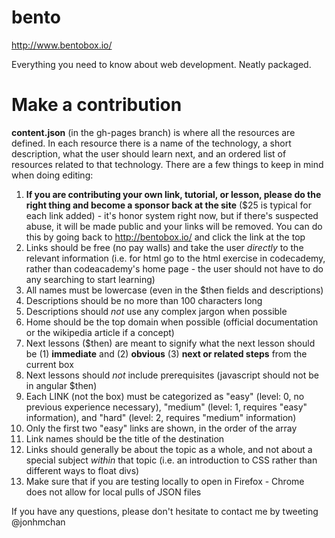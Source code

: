 bento
=====

http://www.bentobox.io/

Everything you need to know about web development. Neatly packaged.

# Make a contribution
**content.json** (in the gh-pages branch) is where all the resources are defined. In each resource there is a name of the technology, a short description, what the user should learn next, and an ordered list of resources related to that technology. There are a few things to keep in mind when doing editing:

1. **If you are contributing your own link, tutorial, or lesson, please do the right thing and become a sponsor back at the site** ($25 is typical for each link added) - it's honor system right now, but if there's suspected abuse, it will be made public and your links will be removed. You can do this by going back to http://bentobox.io/ and click the link at the top
2. Links should be free (no pay walls) and take the user *directly* to the relevant information (i.e. for html go to the html exercise in codecademy, rather than codeacademy's home page - the user should not have to do any searching to start learning)
3. All names must be lowercase (even in the $then fields and descriptions)
4. Descriptions should be no more than 100 characters long
5. Descriptions should *not* use any complex jargon when possible
6. Home should be the top domain when possible (official documentation or the wikipedia article if a concept)
8. Next lessons ($then) are meant to signify what the next lesson should be (1) **immediate** and (2) **obvious** (3) **next or related steps** from the current box
8. Next lessons should *not* include prerequisites (javascript should not be in angular $then)
9. Each LINK (not the box) must be categorized as "easy" (level: 0, no previous experience necessary), "medium" (level: 1, requires "easy" information), and "hard" (level: 2, requires "medium" information)
10. Only the first two "easy" links are shown, in the order of the array
11. Link names should be the title of the destination
12. Links should generally be about the topic as a whole, and not about a special subject *within* that topic (i.e. an introduction to CSS rather than different ways to float divs)
13. Make sure that if you are testing locally to open in Firefox - Chrome does not allow for local pulls of JSON files

If you have any questions, please don't hesitate to contact me by tweeting @jonhmchan